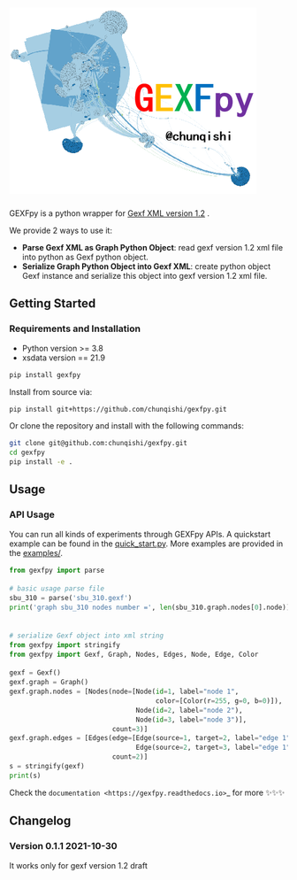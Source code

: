![GEXFpy](./docs/source/_static/logo.png)
===


GEXFpy is a python wrapper for [Gexf XML version 1.2](http://www.gexf.net/1.2draft) . 

We provide 2 ways to use it:

- **Parse Gexf XML as Graph Python Object**:  read gexf version 1.2 xml file into python as Gexf python object.
- **Serialize  Graph Python Object into Gexf XML**: create python object Gexf instance and serialize this object into gexf version 1.2 xml file.

## Getting Started

### Requirements and Installation

- Python version >= 3.8
- xsdata version == 21.9


```bash
pip install gexfpy
```

Install from source via:

```bash
pip install git+https://github.com/chunqishi/gexfpy.git
```

Or clone the repository and install with the following commands:

```bash
git clone git@github.com:chunqishi/gexfpy.git
cd gexfpy
pip install -e .
```

## Usage

### API Usage

You can run all kinds of experiments through GEXFpy APIs. 
A quickstart example can be found in the [quick_start.py](https://github.com/chunqishi/gexfpy/tree/master/examples/quick_start.py). More examples are provided in the [examples/](https://github.com/chunqishi/gexfpy/tree/master/examples/).

```python
from gexfpy import parse

# basic usage parse file
sbu_310 = parse('sbu_310.gexf')
print('graph sbu_310 nodes number =', len(sbu_310.graph.nodes[0].node))


# serialize Gexf object into xml string
from gexfpy import stringify
from gexfpy import Gexf, Graph, Nodes, Edges, Node, Edge, Color

gexf = Gexf()
gexf.graph = Graph()
gexf.graph.nodes = [Nodes(node=[Node(id=1, label="node 1",
                                     color=[Color(r=255, g=0, b=0)]),
                                Node(id=2, label="node 2"),
                                Node(id=3, label="node 3")],
                          count=3)]
gexf.graph.edges = [Edges(edge=[Edge(source=1, target=2, label="edge 1"),
                                Edge(source=2, target=3, label="edge 1")],
                          count=2)]
s = stringify(gexf)
print(s)
```


Check the `documentation <https://gexfpy.readthedocs.io>`_ for more
✨✨✨


## Changelog
### Version 0.1.1 2021-10-30
It works only for gexf version 1.2 draft


